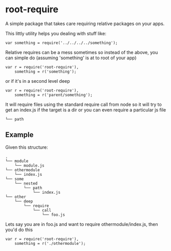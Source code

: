 root-require
============

A simple package that takes care requiring relative packages on your apps.

This littly utility helps you dealing with stuff like:

    var something = require('../../../../something');

Relative requires can be a mess sometimes so instead of the above, you can simple do (assuming 'something' is at to root of your app)

    var r = require('root-require'),
        something = r('something');

or if it's in a second level deep

    var r = require('root-require'),
        something = r('parent/something');

It will require files using the standard require call from node so it will try to get an index.js if the target is a dir or you can even require a particular js file

    └── path

Example
-------

Given this structure:

    .
    └── module
        └── module.js
    └── othermodule
        └── index.js
    └── some
        └── nested
            └── path
                └── index.js
    └── other
        └── deep
            └── require
                └── call
                    └── foo.js

Lets say you are in foo.js and want to require othermodule/index.js, then you'd do this

    var r = require('root-require'),
        something = r('./othermodule');